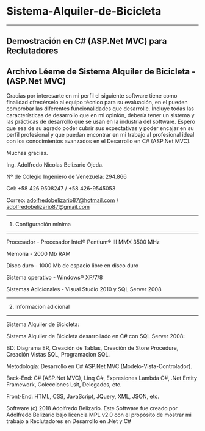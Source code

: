 # Sistema-Alquiler-de-Bicicleta
-------------------------------

Demostración en C# (ASP.Net MVC) para Reclutadores
--------------------------------------------------

Archivo Léeme de Sistema Alquiler de Bicicleta - (ASP.Net MVC)
--------------------------------------------------------------

Gracias por interesarte en mi perfil el siguiente software tiene como finalidad ofrecérselo al equipo técnico para su evaluación, en el pueden comprobar las diferentes funcionalidades que desarrolle.
Incluye todas las características de desarrollo que en mi opinión, debería tener un sistema y las prácticas de desarrollo que se usan en la industria del software.
Espero que sea de su agrado poder cubrir sus expectativas y poder encajar en su perfil profesional y que puedan encontrar en mi trabajo al profesional ideal con los conocimientos avanzados en el Desarrollo en C# (ASP.Net MVC).

Muchas gracias.

Ing. Adolfredo Nicolas Belizario Ojeda.

Nº de Colegio Ingeniero de Venezuela: 294.866

Cel: +58 426 9508247 / +58 426-9545053

Correo: adolfredobelizario87@hotmail.com / adolfredobelizario87@gmail.com

-----------------------
1. Configuración mínima
-----------------------


Procesador 	 			- Procesador Intel® Pentium® III MMX 3500 MHz

Memoria		 			- 2000 Mb RAM

Disco duro	 			- 1000 Mb de espacio libre en disco duro

Sistema operativo		- Windows® XP/7/8

Sistemas Adicionales 	- Visual Studio 2010 y SQL Server 2008


---------------------------------------
2. Información adicional
---------------------------------------

Sistema Alquiler de Bicicleta:

Sistema Alquiler de Bicicleta desarrollado en C# con SQL Server 2008: 

BD: Diagrama ER, Creación de Tablas, Creación de Store Procedure, Creación Vistas SQL, Programacion SQL.

Metodología: Desarrollo en C# ASP.Net MVC (Modelo-Vista-Controlador).

Back-End: C# (ASP.Net MVC), Linq C#, Expresiones Lambda C#, .Net Entity Framework, Colecciones Lsit<Entidad>, Delegados, etc.

Front-End: HTML, CSS, JavaScript, JQuery, XML, JSON, etc. 

Software (c) 2018 Adolfredo Belizario. Este Software fue creado por Adolfredo Belizario bajo licencia MPL v2.0 con el propósito de mostrar mi trabajo a Reclutadores en Desarrollo en .Net y C#